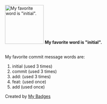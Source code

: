 <img src="https://my-badges.github.io/my-badges/favorite-word.png" alt="My favorite word is &quot;initial&quot;." title="My favorite word is &quot;initial&quot;." width="128">
<strong>My favorite word is &quot;initial&quot;.</strong>
<br><br>

My favorite commit message words are:

1. initial (used 3 times)
2. commit (used 3 times)
3. add: (used 3 times)
4. feat: (used once)
5. add (used once)


Created by <a href="https://github.com/my-badges/my-badges">My Badges</a>